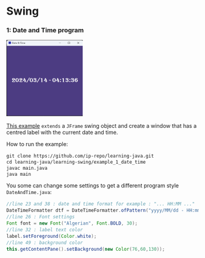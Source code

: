 # Swing
### 1: Date and Time program
<img src="example_1_date_time/example1_date_time.png" width="200" height="200">

<a href="https://github.com/ip-repo/learning-java/tree/main/learning-swing/example_1_date_time">This example</a> `extends` a `JFrame` swing object and create a window that has a centred label with the current
date and time.

How to run the example:

```console
git clone https://github.com/ip-repo/learning-java.git
cd learning-java/learning-swing/example_1_date_time
javac main.java
java main
```

You some can change some settings to get a different program style `DateAndTime.java`:

```Java
//line 23 and 38 : date and time format for example : "... HH:MM ..."
DateTimeFormatter dtf = DateTimeFormatter.ofPattern("yyyy/MM/dd - HH:mm:ss");
//line 26 : Font settings
Font font = new Font("Algerian", Font.BOLD, 30);
//line 32 : label text color
label.setForeground(Color.white);
//line 49 : background color
this.getContentPane().setBackground(new Color(76,60,130));

```


